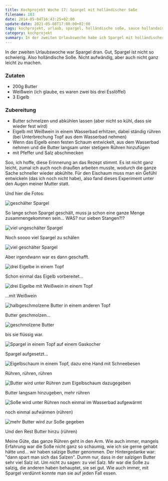 ```yaml
---
title: Kochprojekt Woche 17: Spargel mit holländischer Soße
filename: 103
date: 2014-05-04T16:43:25+02:00
update-date: 2021-05-08T17:00:00+02:00
tags: kochprojekt, urlaub, spargel, holländische soße, sauce hollandaise
category: kochprojekt
summary: In der zweiten Urlaubswoche habe ich Spargel mit holländischer Soße gemacht. Die Soße ist ein bisschen tricky, besonders mit Campingausrüstung.
---
```


In der zweiten Urlaubswoche war Spargel dran. Gut, Spargel ist nicht so schwierig. Also holländische Soße. Nicht aufwändig, aber auch nicht ganz leicht zu machen.

### Zutaten

- 200g Butter
- Weißwein (ich glaube, es waren zwei bis drei Esslöffel)
- 3 Eigelb

### Zubereitung

- Butter schmelzen und abkühlen lassen (aber nicht so kühl, dass sie wieder fest wird)
- Eigelb mit Weißwein in einem Wasserbad erhitzen, dabei ständig rühren (bei Unterbrechung Topf aus dem Wasserbad nehmen)
- Wenn das Eigelb einen festen Schaum entwickelt, aus dem Wasserbad nehmen und die Butter langsam unter stetigem Rühren hinzufügen
- mit Pfeffer und Salz abschmecken

Soo, ich hoffe, diese Erinnerung an das Rezept stimmt. Es ist nicht ganz leicht, zumal ich auch noch draußen arbeiten musste, wodurch die ganze Sache schneller wieder abkühlte. Für den Eischaum muss man ein Gefühl entwickeln (das ich noch nicht habe), also fand dieses Experiment unter den Augen meiner Mutter statt.

Und hier die Fotos:

![geschälter Spargel](/file/kochprojekt_17_01.jpg)

So lange schon Spargel geschält, muss ja schon eine ganze Menge zusammengekommen sein… WAS? nur sieben Stangen?!?

![viel ungeschälter Spargel](/file/kochprojekt_17_02.jpg)

Noch soooo viel Spargel zu schälen

![viel geschälter Spargel](/file/kochprojekt_17_03.jpg)

Aber irgendwann war es dann geschafft.

![drei Eigelbe in einem Topf](/file/kochprojekt_17_04.jpg)

Schon einmal das Eigelb vorbereitet…

![drei Eigelbe mit Weißwein in einem Topf](/file/kochprojekt_17_05.jpg)

…mit Weißwein

![halbgeschmolzene Butter in einem anderen Topf](/file/kochprojekt_17_06.jpg)

Butter geschmolzen…

![geschmolzene Butter](/file/kochprojekt_17_07.jpg)

bis sie flüssig war.

![Spargel in einem Topf auf einem Gaskocher](/file/kochprojekt_17_08.jpg)

Spargel aufgesetzt…

![Eigelbschaum in einem Topf, dazu eine Hand mit Schneebesen](/file/kochprojekt_17_09.jpg)

Rühren, rühren, rühren

![Butter wird unter Rühren zum Eigelbschaum dazugegeben](/file/kochprojekt_17_10.jpg)

Butter langsam hinzugeben, mehr rühren

![Soße wird unter Rühren noch einmal im Wasserbad aufgewärmt](/file/kochprojekt_17_11.jpg)

noch einmal aufwärmen (rühren)

![mehr Butter wird zur Soße gegeben](/file/kochprojekt_17_12.jpg)

Und den Rest Butter hinzu (rühren)

Meine Güte, das ganze Rühren geht in den Arm. Wie auch immer, mangels Erfahrung war die Soße nicht ganz so schaumig, wie ich sie gerne gehabt hätte und… wir haben salzige Butter genommen. Der Hintergedanke war: "dann spart man sich das Salzen". Dumm nur, dass in der salzigen Butter sehr viel Salz ist. Um nicht zu sagen: zu viel Salz. Mir war die Soße zu salzig, die anderen haben behauptet, sie sei gut. Wie auch immer, mit Spargel verdünnt konnte man sie auf jeden Fall essen.
